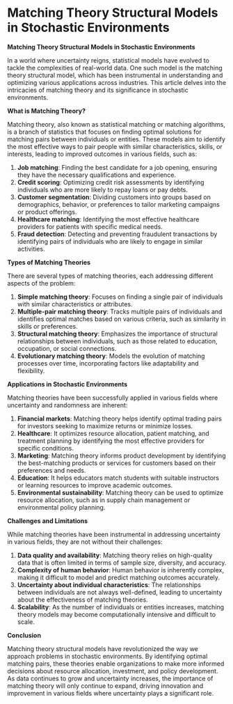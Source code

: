 # Matching Theory Structural Models in Stochastic Environments

**Matching Theory Structural Models in Stochastic Environments**

In a world where uncertainty reigns, statistical models have evolved to tackle the complexities of real-world data. One such model is the matching theory structural model, which has been instrumental in understanding and optimizing various applications across industries. This article delves into the intricacies of matching theory and its significance in stochastic environments.

**What is Matching Theory?**

Matching theory, also known as statistical matching or matching algorithms, is a branch of statistics that focuses on finding optimal solutions for matching pairs between individuals or entities. These models aim to identify the most effective ways to pair people with similar characteristics, skills, or interests, leading to improved outcomes in various fields, such as:

1. **Job matching**: Finding the best candidate for a job opening, ensuring they have the necessary qualifications and experience.
2. **Credit scoring**: Optimizing credit risk assessments by identifying individuals who are more likely to repay loans or pay debts.
3. **Customer segmentation**: Dividing customers into groups based on demographics, behavior, or preferences to tailor marketing campaigns or product offerings.
4. **Healthcare matching**: Identifying the most effective healthcare providers for patients with specific medical needs.
5. **Fraud detection**: Detecting and preventing fraudulent transactions by identifying pairs of individuals who are likely to engage in similar activities.

**Types of Matching Theories**

There are several types of matching theories, each addressing different aspects of the problem:

1. **Simple matching theory**: Focuses on finding a single pair of individuals with similar characteristics or attributes.
2. **Multiple-pair matching theory**: Tracks multiple pairs of individuals and identifies optimal matches based on various criteria, such as similarity in skills or preferences.
3. **Structural matching theory**: Emphasizes the importance of structural relationships between individuals, such as those related to education, occupation, or social connections.
4. **Evolutionary matching theory**: Models the evolution of matching processes over time, incorporating factors like adaptability and flexibility.

**Applications in Stochastic Environments**

Matching theories have been successfully applied in various fields where uncertainty and randomness are inherent:

1. **Financial markets**: Matching theory helps identify optimal trading pairs for investors seeking to maximize returns or minimize losses.
2. **Healthcare**: It optimizes resource allocation, patient matching, and treatment planning by identifying the most effective providers for specific conditions.
3. **Marketing**: Matching theory informs product development by identifying the best-matching products or services for customers based on their preferences and needs.
4. **Education**: It helps educators match students with suitable instructors or learning resources to improve academic outcomes.
5. **Environmental sustainability**: Matching theory can be used to optimize resource allocation, such as in supply chain management or environmental policy planning.

**Challenges and Limitations**

While matching theories have been instrumental in addressing uncertainty in various fields, they are not without their challenges:

1. **Data quality and availability**: Matching theory relies on high-quality data that is often limited in terms of sample size, diversity, and accuracy.
2. **Complexity of human behavior**: Human behavior is inherently complex, making it difficult to model and predict matching outcomes accurately.
3. **Uncertainty about individual characteristics**: The relationships between individuals are not always well-defined, leading to uncertainty about the effectiveness of matching theories.
4. **Scalability**: As the number of individuals or entities increases, matching theory models may become computationally intensive and difficult to scale.

**Conclusion**

Matching theory structural models have revolutionized the way we approach problems in stochastic environments. By identifying optimal matching pairs, these theories enable organizations to make more informed decisions about resource allocation, investment, and policy development. As data continues to grow and uncertainty increases, the importance of matching theory will only continue to expand, driving innovation and improvement in various fields where uncertainty plays a significant role.
